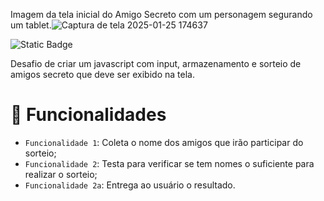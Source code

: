 Imagem da tela inicial do Amigo Secreto com um personagem segurando um tablet.![Captura de tela 2025-01-25 174637](https://github.com/user-attachments/assets/6f689e67-49fb-4f30-82fb-ed380f56a001)

![Static Badge](https://img.shields.io/badge/atualizado%20-%2025_de_janeiro-grey?style=plastic&logoColor=grey&labelColor=blue)

Desafio de criar um javascript com input, armazenamento e sorteio de amigos secreto que deve ser exibido na tela.

# :hammer: Funcionalidades

- `Funcionalidade 1`: Coleta o nome dos amigos que irão participar do sorteio;
- `Funcionalidade 2`: Testa para verificar se tem nomes o suficiente para realizar o sorteio;
- `Funcionalidade 2a`: Entrega ao usuário o resultado.

